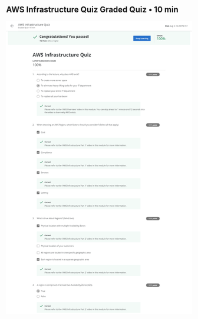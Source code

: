 ## AWS Infrastructure Quiz Graded Quiz • 10 min
<img src="images/AWS Infrastructure Quiz.png" width="700">
